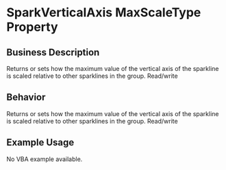 # SparkVerticalAxis MaxScaleType Property

## Business Description
Returns or sets how the maximum value of the vertical axis of the sparkline is scaled relative to other sparklines in the group. Read/write

## Behavior
Returns or sets how the maximum value of the vertical axis of the sparkline is scaled relative to other sparklines in the group. Read/write

## Example Usage
No VBA example available.